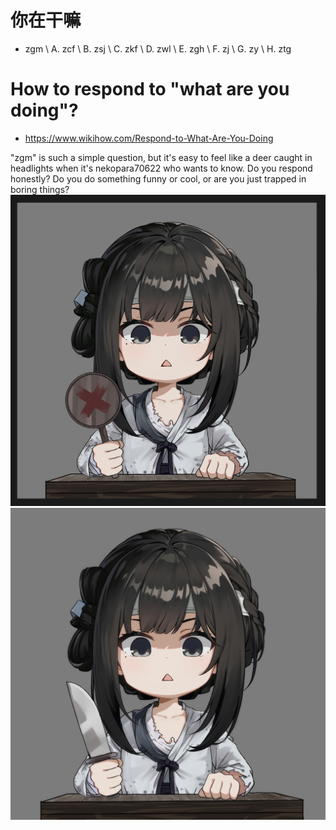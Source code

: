 # 你在干嘛
- zgm \\
A. zcf \\
B. zsj \\
C. zkf \\
D. zwl \\
E. zgh \\
F. zj \\
G. zy \\
H. ztg 

# How to respond to "what are you doing"?
- https://www.wikihow.com/Respond-to-What-Are-You-Doing

"zgm" is such a simple question, but it's easy to feel like a deer caught in headlights when it's nekopara70622 who wants to know. Do you respond honestly? Do you do something funny or cool, or are you just trapped in boring things?
![alt text](sui!.jpg)
![alt text](sui!!.jpg)
